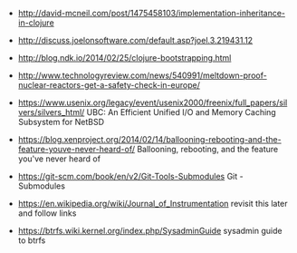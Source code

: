  - http://david-mcneil.com/post/1475458103/implementation-inheritance-in-clojure
 - http://discuss.joelonsoftware.com/default.asp?joel.3.219431.12
 - http://blog.ndk.io/2014/02/25/clojure-bootstrapping.html
 - http://www.technologyreview.com/news/540991/meltdown-proof-nuclear-reactors-get-a-safety-check-in-europe/

 - https://www.usenix.org/legacy/event/usenix2000/freenix/full_papers/silvers/silvers_html/
   UBC: An Efficient Unified I/O and Memory Caching Subsystem for NetBSD

 - https://blog.xenproject.org/2014/02/14/ballooning-rebooting-and-the-feature-youve-never-heard-of/
   Ballooning, rebooting, and the feature you've never heard of

 - https://git-scm.com/book/en/v2/Git-Tools-Submodules
   Git - Submodules

 - https://en.wikipedia.org/wiki/Journal_of_Instrumentation
   revisit this later and follow links

 - https://btrfs.wiki.kernel.org/index.php/SysadminGuide
   sysadmin guide to btrfs
